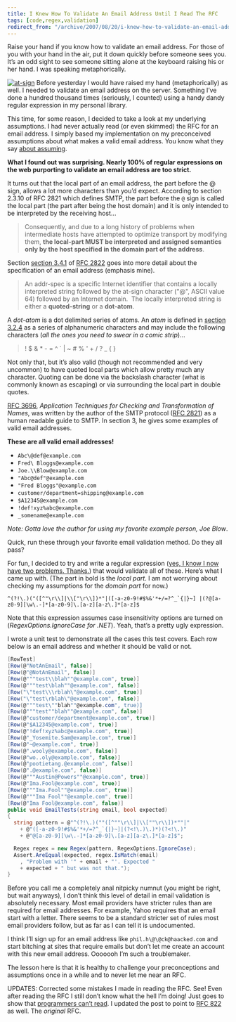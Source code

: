 ```yaml
---
title: I Knew How To Validate An Email Address Until I Read The RFC
tags: [code,regex,validation]
redirect_from: "/archive/2007/08/20/i-knew-how-to-validate-an-email-address-until-i.aspx/"
---
```


Raise your hand if you know how to validate an email address. For those of you with your hand in the air, put it down quickly before someone sees you. It’s an odd sight to see someone sitting alone at the keyboard raising his or her hand. I was speaking metaphorically.

[![at-sign](https://haacked.com/assets/images/haacked_com/WindowsLiveWriter/IThoughtIKnewHowToValidateAnEmailAddress_E977/at-sign_1.jpg)](http://www.stockxpert.com/browse.phtml?f=profile&l=ErickN "At Sign from stockxpert by ErickN")
Before yesterday I would have raised my hand (metaphorically) as well. I needed to validate an email address on the server. Something I’ve done a hundred thousand times (seriously, I counted) using a handy dandy regular expression in my personal library.

This time, for some reason, I decided to take a look at my underlying assumptions. I had never actually read (or even skimmed) the RFC for an email address. I simply based my implementation on my preconceived assumptions about what makes a valid email address. You know what they say [about assuming](http://jyte.com/cl/when-you-assume-you-make-an-ass-out-of-you-and-me "saying about assumptions").

**What I found out was surprising. Nearly 100% of regular expressions on the web purporting to validate an email address are too strict.**

It turns out that the local part of an email address, the part before the @ sign, allows a lot more characters than you’d expect. According to section 2.3.10 of RFC 2821 which defines SMTP, the part before the `@` sign is called the local part (the part after being the host domain) and it is only intended to be interpreted by the receiving host...

> Consequently, and due to a long history of problems when intermediate
> hosts have attempted to optimize transport by modifying them, **the
> local-part MUST be interpreted and assigned semantics only by the host
> specified in the domain part of the address**.

Section [section 3.4.1](http://tools.ietf.org/html/rfc2822#section-3.4.1 "Section 3.4.1 of rfc2822") of [RFC 2822](http://tools.ietf.org/html/rfc2822 "RFC 2822 Internet Message Format") goes into more detail about the specification of an email address (emphasis mine).

> An addr-spec is a specific Internet identifier that contains a locally
> interpreted string followed by the at-sign character ("@", ASCII value
> 64) followed by an Internet domain.  The locally interpreted string is
> either a **quoted-string** or a **dot-atom**.

A *dot-atom* is a dot delimited series of atoms. An *atom* is defined in [section 3.2.4](http://tools.ietf.org/html/rfc2822#3.2.4 "Section 3.2.4 Atom") as a series of alphanumeric characters and may include the following
characters (*all the ones you need to swear in a comic strip*)...

> ! \$ & \* - = \^ \` \| \~ \# % ' + / ? \_ { }

Not only that, but it’s also valid (though not recommended and very uncommon) to have quoted local parts which allow pretty much any
character. Quoting can be done via the backslash character (what is commonly known as escaping) or via surrounding the local part in double quotes.

[RFC 3696](http://tools.ietf.org/html/rfc3696 "Clarification of internet mailing specs"), *Application Techniques for Checking and Transformation of Names*, was written by the author of the SMTP protocol ([RFC 2821](http://tools.ietf.org/html/rfc2821 "RFC 2821 SMTP")) as a human readable guide to SMTP. In section 3, he gives some examples of valid email addresses.

**These are all valid email addresses!**

-   `Abc\@def@example.com`
-   `Fred\ Bloggs@example.com`
-   `Joe.\\Blow@example.com`
-   `"Abc@def"@example.com`
-   `"Fred Bloggs"@example.com`
-   `customer/department=shipping@example.com`
-   `$A12345@example.com`
-   `!def!xyz%abc@example.com`
-   `_somename@example.com`

*Note: Gotta love the author for using my favorite example person, Joe Blow*.

Quick, run these through your favorite email validation method. Do they all pass?

For fun, I decided to try and write a regular expression ([yes, I know I now have two problems. Thanks.](http://regex.info/blog/2006-09-15/247 "Source of the famous 'Now you have two problems' quote")) that would validate all of these. Here’s what I came up with. (The part in bold is the *local part*. I am not worrying about checking my assumptions for the *domain part* for now.)

`` ^(?!\.)("([^"\r\\]|\\["\r\\])*"|([-a-z0-9!#$%&'*+/=?^_`{|}~] |(?@[a-z0-9][\w\.-]*[a-z0-9]\.[a-z][a-z\.]*[a-z]$ ``

Note that this expression assumes case insensitivity options are turned on (*RegexOptions.IgnoreCase for .NET*). Yeah, that’s a pretty ugly expression.

I wrote a unit test to demonstrate all the cases this test covers. Each row below is an email address and whether it should be valid or not.

```csharp
[RowTest]
[Row(@"NotAnEmail", false)]
[Row(@"@NotAnEmail", false)]
[Row(@"""test\\blah""@example.com", true)]
[Row(@"""test\blah""@example.com", false)]
[Row("\"test\\\rblah\"@example.com", true)]
[Row("\"test\rblah\"@example.com", false)]
[Row(@"""test\""blah""@example.com", true)]
[Row(@"""test""blah""@example.com", false)]
[Row(@"customer/department@example.com", true)]
[Row(@"$A12345@example.com", true)]
[Row(@"!def!xyz%abc@example.com", true)]
[Row(@"_Yosemite.Sam@example.com", true)]
[Row(@"~@example.com", true)]
[Row(@".wooly@example.com", false)]
[Row(@"wo..oly@example.com", false)]
[Row(@"pootietang.@example.com", false)]
[Row(@".@example.com", false)]
[Row(@"""Austin@Powers""@example.com", true)]
[Row(@"Ima.Fool@example.com", true)]
[Row(@"""Ima.Fool""@example.com", true)]
[Row(@"""Ima Fool""@example.com", true)]
[Row(@"Ima Fool@example.com", false)]
public void EmailTests(string email, bool expected)
{
  string pattern = @"^(?!\.)(""([^""\r\\]|\\[""\r\\])*""|" 
    + @"([-a-z0-9!#$%&'*+/=?^_`{|}~]|(?<!\.)\.)*)(?<!\.)" 
    + @"@[a-z0-9][\w\.-]*[a-z0-9]\.[a-z][a-z\.]*[a-z]$";

  Regex regex = new Regex(pattern, RegexOptions.IgnoreCase);
  Assert.AreEqual(expected, regex.IsMatch(email)
    , "Problem with '" + email + "'. Expected "  
    + expected + " but was not that.");
}
```

Before you call me a completely anal nitpicky numnut (you might be right, but wait anyways), I don’t think this level of detail in email validation is absolutely necessary. Most email providers have stricter rules than are required for email addresses. For example, Yahoo requires that an email start with a letter. There seems to be a standard stricter set of rules most email providers follow, but as far as I can tell it is undocumented.

I think I’ll sign up for an email address like `phil.h\@\@ck@haacked.com` and start bitching at sites that require emails but don’t let me create an account with this new email address. Ooooooh I’m such a troublemaker.

The lesson here is that it is healthy to challenge your preconceptions and assumptions once in a while and to never let me near an RFC.

UPDATES: Corrected some mistakes I made in reading the RFC. See! Even after reading the RFC I still don’t know what the hell I’m doing! Just goes to show that [programmers can’t read](https://haacked.com/archive/2007/02/27/Why_Cant_Programmers._Read.aspx "Why Can’t Programmers... Read?"). I updated the post to point to [RFC 822](http://www.faqs.org/rfcs/rfc822.html "RFC 822 Standard for the format of ARPA Internet Text Messages") as well. The *original* RFC.

